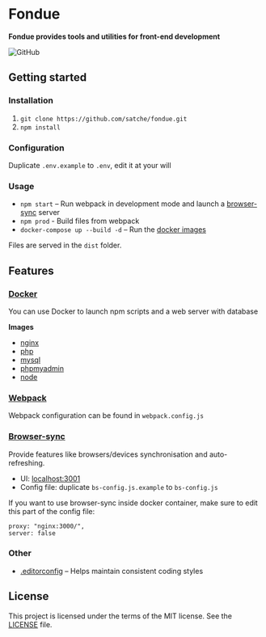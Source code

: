 # Fondue

**Fondue provides tools and utilities for front-end development**

![GitHub](https://img.shields.io/github/license/satche/fondue)

## Getting started

### Installation

1. `git clone https://github.com/satche/fondue.git`
2. `npm install`

### Configuration

Duplicate `.env.example` to `.env`, edit it at your will

### Usage

-  `npm start` – Run webpack in development mode and launch a [browser-sync](#bs) server
-  `npm prod` - Build files from webpack
-  `docker-compose up --build -d` – Run the [docker images](#docker)

Files are served in the `dist` folder.

## Features

### <a name="docker"></a> [Docker](https://www.docker.com/)

You can use Docker to launch npm scripts and a web server with database

**Images**

-  [nginx](https://hub.docker.com/_/nginx)
-  [php](https://hub.docker.com/_/php)
-  [mysql](https://hub.docker.com/_/mysql)
-  [phpmyadmin](https://hub.docker.com/r/phpmyadmin/phpmyadmin)
-  [node](https://hub.docker.com/_/node)

### [Webpack](https://webpack.js.org/)

Webpack configuration can be found in `webpack.config.js`

### <a name="bs"></a> [Browser-sync](https://www.browsersync.io/)

Provide features like browsers/devices synchronisation and auto-refreshing.

-  UI: [localhost:3001](http://localhost:3001)
-  Config file: duplicate `bs-config.js.example` to `bs-config.js`

If you want to use browser-sync inside docker container, make sure to edit this part of the config file:

```
proxy: "nginx:3000/",
server: false
```

### Other

-  [.editorconfig](https://editorconfig.org/) – Helps maintain consistent coding styles

## License

This project is licensed under the terms of the MIT license. See the [LICENSE](LICENSE) file.
